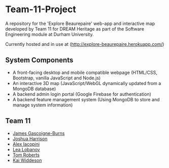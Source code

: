 # Team-11-Project
A repository for the 'Explore Beaurepaire' web-app and interactive map developed by Team 11 for DREAM Heritage as part of the Software Engineering module at Durham University.

Currently hosted and in use at (http://explore-beaurepaire.herokuapp.com/)

## System Components
- A front-facing desktop and mobile compatible webpage (HTML/CSS, Bootstrap, vanilla JavaScript and Node.js)
- An interactive 3D map (JavaScript/WebGL dynamically updated from a MongoDB database)
- A backend admin login portal (Google Firebase for authentication)
- A backend feature management system (Using MongoDB to store and manage system information)

## Team 11
- [James Gascoigne-Burns](https://github.com/Dervillay)
- [Joshua Harrison](https://github.com/TheFullTru7h)
- [Alex Iacopini](https://github.com/AlexIacopini)
- [Lea Lobanov](https://github.com/lealobanov)
- [Tom Roberts](https://github.com/ksqk34)
- [Kai Widdeson](https://github.com/Kwiddy)
